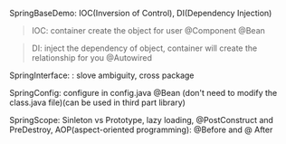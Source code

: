 SpringBaseDemo: IOC(Inversion of Control), DI(Dependency Injection)
> IOC: container create the object for user @Component @Bean

> DI: inject the dependency of object, container will create the relationship for you @Autowired

SpringInterface: : slove ambiguity, cross package

SpringConfig: configure in config.java @Bean (don't need to modify the class.java file)(can be used in third part library)

SpringScope: Sinleton vs Prototype, lazy loading, @PostConstruct and PreDestroy, AOP(aspect-oriented programming): @Before and @ After

